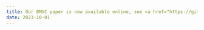 ```yaml
---
title: Our BMVC paper is now available online, see <a href="https://github.com/ShanghaiTech-IMPACT/3D-Structure-guided-Network-for-Tooth-Alignment-in-2D-Photograph" rel="noopener noreferrer" target="_blank">Github repository</a>.
date: 2023-10-01
---
```

